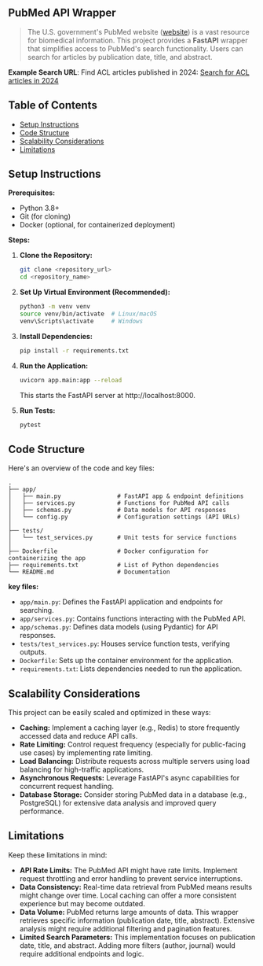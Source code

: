 ## PubMed API Wrapper


> The U.S. government's PubMed website ([website](https://pubmed.ncbi.nlm.nih.gov)) is a vast resource for biomedical information. This project provides a **FastAPI** wrapper that simplifies access to PubMed's search functionality. Users can search for articles by publication date, title, and abstract.

**Example Search URL**: Find ACL articles published in 2024: [Search for ACL articles in 2024](https://pubmed.ncbi.nlm.nih.gov/?term=acl&filter=dates.2024/1/1-2024/12/31)

## Table of Contents

* [Setup Instructions](#setup-instructions)
* [Code Structure](#code-structure)
* [Scalability Considerations](#scalability-considerations)
* [Limitations](#limitations)

## Setup Instructions

**Prerequisites:**

* Python 3.8+
* Git (for cloning)
* Docker (optional, for containerized deployment)

**Steps:**

1. **Clone the Repository:**

   ```bash
   git clone <repository_url>
   cd <repository_name>
   ```

2. **Set Up Virtual Environment (Recommended):**

   ```bash
   python3 -m venv venv
   source venv/bin/activate  # Linux/macOS
   venv\Scripts\activate     # Windows
   ```

3. **Install Dependencies:**

   ```bash
   pip install -r requirements.txt
   ```

4. **Run the Application:**

   ```bash
   uvicorn app.main:app --reload
   ```

   This starts the FastAPI server at http://localhost:8000.

5. **Run Tests:**

   ```bash
   pytest
   ```

## Code Structure

Here's an overview of the code and key files:

```
.
├── app/
│   ├── main.py                # FastAPI app & endpoint definitions
│   ├── services.py            # Functions for PubMed API calls
│   ├── schemas.py             # Data models for API responses
│   └── config.py              # Configuration settings (API URLs)
│
├── tests/
│   └── test_services.py       # Unit tests for service functions
│
├── Dockerfile                 # Docker configuration for containerizing the app
├── requirements.txt           # List of Python dependencies
└── README.md                  # Documentation
```

**key files:**

- `app/main.py`: Defines the FastAPI application and endpoints for searching.
- `app/services.py`: Contains functions interacting with the PubMed API.
- `app/schemas.py`: Defines data models (using Pydantic) for API responses.
- `tests/test_services.py`: Houses service function tests, verifying outputs.
- `Dockerfile`: Sets up the container environment for the application.
- `requirements.txt`: Lists dependencies needed to run the application.

## Scalability Considerations

This project can be easily scaled and optimized in these ways:

* **Caching:** Implement a caching layer (e.g., Redis) to store frequently accessed data and reduce API calls.
* **Rate Limiting:**  Control request frequency (especially for public-facing use cases) by implementing rate limiting.
* **Load Balancing:** Distribute requests across multiple servers using load balancing for high-traffic applications.
* **Asynchronous Requests:** Leverage FastAPI's async capabilities for concurrent request handling.
* **Database Storage:** Consider storing PubMed data in a database (e.g., PostgreSQL) for extensive data analysis and improved query performance. 

## Limitations

Keep these limitations in mind:

* **API Rate Limits:**  The PubMed API might have rate limits. Implement request throttling and error handling to prevent service interruptions.
* **Data Consistency:** Real-time data retrieval from PubMed means results might change over time. Local caching can offer a more consistent experience but may become outdated.
* **Data Volume:** PubMed returns large amounts of data. This wrapper retrieves specific information (publication date, title, abstract). Extensive analysis might require additional filtering and pagination features.
* **Limited Search Parameters:** This implementation focuses on publication date, title, and abstract.  Adding more filters (author, journal) would require additional endpoints and logic.
